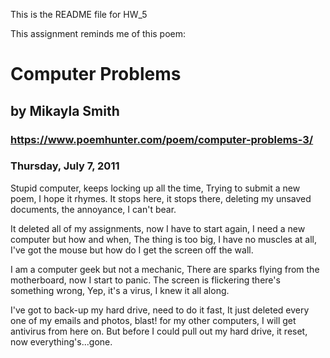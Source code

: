 This is the README file for HW_5

This assignment reminds me of this poem:

# Computer Problems 
## by Mikayla Smith 
### https://www.poemhunter.com/poem/computer-problems-3/
### Thursday, July 7, 2011


Stupid computer, keeps locking up all the time,
Trying to submit a new poem, I hope it rhymes.
It stops here, it stops there,
deleting my unsaved documents, the annoyance, I can't bear.

It deleted all of my assignments, now I have to start again,
I need a new computer but how and when,
The thing is too big, I have no muscles at all,
I've got the mouse but how do I get the screen off the wall.

I am a computer geek but not a mechanic,
There are sparks flying from the motherboard, now I start to panic.
The screen is flickering there's something wrong,
Yep, it's a virus, I knew it all along.

I've got to back-up my hard drive, need to do it fast,
It just deleted every one of my emails and photos, blast!
for my other computers, I will get antivirus from here on.
But before I could pull out my hard drive, it reset, now everything's...gone.


